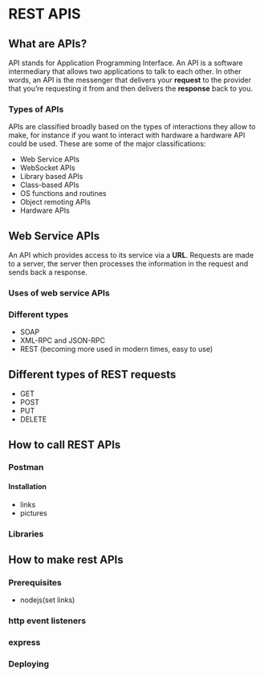 # REST APIS

## What are APIs?

API stands for Application Programming Interface. An API is a software intermediary that allows two applications to talk to each other. In other words, an API is the messenger that delivers your **request** to the provider that you’re requesting it from and then delivers the **response** back to you.

### Types of APIs

APIs are classified broadly based on the types of interactions they allow to make, for instance if you want to interact with hardware a hardware API could be used. These are some of the major classifications:

- Web Service APIs
- WebSocket APIs
- Library based APIs
- Class-based APIs
- OS functions and routines
- Object remoting APIs
- Hardware APIs

## Web Service APIs

An API which provides access to its service via a **URL**. Requests are made to a server, the server then processes the information in the request and sends back a response.

### Uses of web service APIs

### Different types

- SOAP
- XML-RPC and JSON-RPC
- REST (becoming more used in modern times, easy to use)

## Different types of REST requests

- GET
- POST
- PUT
- DELETE

## How to call REST APIs

### Postman

<div class="postman-run-button"
data-postman-action="collection/import"
data-postman-var-1="cc484222507702a2970e"></div>
<script type="text/javascript">
  (function (p,o,s,t,m,a,n) {
    !p[s] && (p[s] = function () { (p[t] || (p[t] = [])).push(arguments); });
    !o.getElementById(s+t) && o.getElementsByTagName("head")[0].appendChild((
      (n = o.createElement("script")),
      (n.id = s+t), (n.async = 1), (n.src = m), n
    ));
  }(window, document, "_pm", "PostmanRunObject", "https://run.pstmn.io/button.js"));
</script>

#### Installation

- links
- pictures

### Libraries

## How to make rest APIs

### Prerequisites

- nodejs(set links)

### http event listeners

### express

### Deploying
